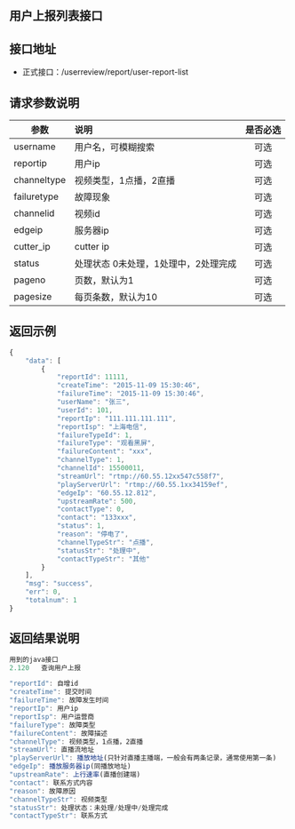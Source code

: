 用户上报列表接口
----------

接口地址
----------
  * 正式接口：/userreview/report/user-report-list

请求参数说明
----------
|  参数         |说明          |是否必选|
| ------------- |:-------------|:-----:|
| username       | 用户名，可模糊搜索 |可选    |
| reportip   | 用户ip |可选    |
| channeltype      | 视频类型，1点播，2直播  |可选    |
| failuretype | 故障现象 |可选    |
| channelid | 视频id |可选    |
| edgeip| 服务器ip|可选    |
| cutter_ip| cutter ip | 可选 |
| status| 处理状态  0未处理，1处理中，2处理完成 |可选    |
| pageno      | 页数，默认为1 |可选    |
| pagesize      | 每页条数，默认为10 |可选    |
返回示例
----------
```javascript
{
    "data": [
        {
            "reportId": 11111,
            "createTime": "2015-11-09 15:30:46",
            "failureTime": "2015-11-09 15:30:46",
            "userName": "张三",
            "userId": 101,
            "reportIp": "111.111.111.111",
            "reportIsp": "上海电信",
            "failureTypeId": 1,
            "failureType": "观看黑屏",
            "failureContent": "xxx",
            "channelType": 1,
            "channelId": 15500011,
            "streamUrl": "rtmp://60.55.12xx547c558f7",
            "playServerUrl": "rtmp://60.55.1xx34159ef",
            "edgeIp": "60.55.12.812",
            "upstreamRate": 500,
            "contactType": 0,
            "contact": "133xxx",
            "status": 1,
            "reason": "停电了",
            "channelTypeStr": "点播",
            "statusStr": "处理中",
            "contactTypeStr": "其他"
        }
    ],
    "msg": "success",
    "err": 0,
    "totalnum": 1
}
```

返回结果说明
----------
```javascript
用到的java接口
2.120	查询用户上报

"reportId": 自增id
"createTime": 提交时间
"failureTime": 故障发生时间
"reportIp": 用户ip
"reportIsp": 用户运营商
"failureType": 故障类型
"failureContent": 故障描述
"channelType": 视频类型，1点播，2直播
"streamUrl": 直播流地址
"playServerUrl": 播放地址(只针对直播主播端，一般会有两条记录，通常使用第一条)
"edgeIp": 播放服务器ip(同播放地址)
"upstreamRate": 上行速率(直播创建端)
"contact": 联系方式内容
"reason": 故障原因
"channelTypeStr": 视频类型
"statusStr": 处理状态：未处理/处理中/处理完成
"contactTypeStr": 联系方式
```